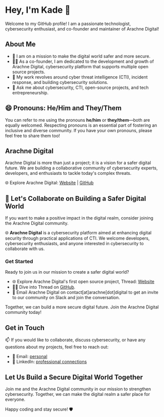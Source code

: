 <!--
**KadeMorton/KadeMorton** is a ✨ _special_ ✨ repository because its `README.md` (this file) appears on your GitHub profile.

Here are some ideas to get you started:

- 🔭 I’m currently working on ...
- 🌱 I’m currently learning ...
- 👯 I’m looking to collaborate on ...
- 🤔 I’m looking for help with ...
- 💬 Ask me about ...
- 📫 How to reach me: ...
- 😄 Pronouns: ...
- ⚡ Fun fact: ...
-->

# Hey, I'm **Kade** 👋

Welcome to my GitHub profile! I am a passionate technologist, cybersecurity enthusiast, and co-founder and maintainer of Arachne Digital!

## About Me

- 🔭 I am on a mission to make the digital world safer and more secure.
- 👨‍💻 As a co-founder, I am dedicated to the development and growth of Arachne Digital, cybersecurity platform that supports multiple open source projects.
- 🚀 My work revolves around cyber threat intelligence (CTI), incident response, and building cybersecurity solutions.
- 💬 Ask me about cybersecurity, CTI, open-source projects, and tech entrepreneurship.

## 😄 Pronouns: He/Him and They/Them

You can refer to me using the pronouns **he/him** or **they/them**—both are equally welcomed. Respecting pronouns is an essential part of fostering an inclusive and diverse community. If you have your own pronouns, please feel free to share them too!

## Arachne Digital

Arachne Digital is more than just a project; it is a vision for a safer digital future. We are building a collaborative community of cybersecurity experts, developers, and enthusiasts to tackle today's complex threats.

🌐 Explore Arachne Digital: [Website](https://arachne.digital/) | [GitHub](https://github.com/arachne-threat-intel)

## 👥 Let's Collaborate on Building a Safer Digital World

If you want to make a positive impact in the digital realm, consider joining the Arachne Digital community.

🌐 **Arachne Digital** is a cybersecurity platform aimed at enhancing digital security through practical applications of CTI. We welcome developers, cybersecurity enthusiasts, and anyone interested in cybersecurity to collaborate with us.

### Get Started

Ready to join us in our mission to create a safer digital world?

- 🌐 Explore Arachne Digital's first open source project, Thread: [Website](https://arachne.digital/thread)
- 🧑‍💻 Dive into Thread on [GitHub](https://github.com/arachne-threat-intel/thread).
- 💬 Email Arachne Digital on contact[at]arachne[dot]digital to get an invite to our community on Slack and join the conversation.

Together, we can build a more secure digital future. Join the Arachne Digital community today!

## Get in Touch

📫 If you would like to collaborate, discuss cybersecurity, or have any questions about my projects, feel free to reach out:

- 📧 Email: [personal](mailto:kademorton@protonmail.com)
- 💬 LinkedIn: [professional connections](https://www.linkedin.com/in/kade-morton-34179283/)

## Let Us Build a Secure Digital World Together

Join me and the Arachne Digital community in our mission to strengthen cybersecurity. Together, we can make the digital realm a safer place for everyone.

Happy coding and stay secure! 🛡️
